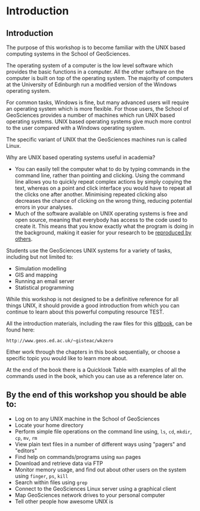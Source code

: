 # Introduction

## Introduction

The purpose of this workshop is to become familiar with the UNIX based computing systems in the School of GeoSciences.

The operating system of a computer is the low level software which provides the basic functions in a computer. All the other software on the computer is built on top of the operating system. The majority of computers at the University of Edinburgh run a modified version of the Windows operating system.

For common tasks, Windows is fine, but many advanced users will require an operating system which is more flexible. For those users, the School of GeoSciences provides a number of machines which run UNIX based operating systems. UNIX based operating systems give much more control to the user compared with a Windows operating system.

The specific variant of UNIX that the GeoSciences machines run is called Linux.

Why are UNIX based operating systems useful in academia?

* You can easily tell the computer what to do by typing commands in the command line, rather than pointing and clicking. Using the command line allows you to quickly repeat complex actions by simply copying the text, whereas on a point and click interface you would have to repeat all the clicks one after another. Minimising repeated clicking also decreases the chance of clicking on the wrong thing, reducing potential errors in your analyses.
* Much of the software available on UNIX operating systems is free and open source, meaning that everybody has access to the code used to create it. This means that you know exactly what the program is doing in the background, making it easier for your research to be [reproduced by others](https://academic.oup.com/bioscience/article/56/12/958/221622).

Students use the GeoSciences UNIX systems for a variety of tasks, including but not limited to:

* Simulation modelling
* GIS and mapping
* Running an email server
* Statistical programming

While this workshop is not designed to be a definitive reference for all things UNIX, it should provide a good introduction from which you can continue to learn about this powerful computing resource TEST.

All the introduction materials, including the raw files for this [gitbook](https://www.gitbook.com/), can be found here:

```text
http://www.geos.ed.ac.uk/~gisteac/wkzero
```

Either work through the chapters in this book sequentially, or choose a specific topic you would like to learn more about.

At the end of the book there is a Quicklook Table with examples of all the commands used in the book, which you can use as a reference later on.

## By the end of this workshop you should be able to:

* Log on to any UNIX machine in the School of GeoSciences
* Locate your home directory
* Perform simple file operations on the command line using, `ls`, `cd`, `mkdir`, `cp`, `mv`, `rm`
* View plain text files in a number of different ways using "pagers" and "editors"
* Find help on commands/programs using `man` pages
* Download and retrieve data via FTP
* Monitor memory usage, and find out about other users on the system using `finger`, `ps`, `kill`
* Search within files using `grep`
* Connect to the GeoSciences Linux server using a graphical client
* Map GeoSciences network drives to your personal computer
* Tell other people how awesome UNIX is

